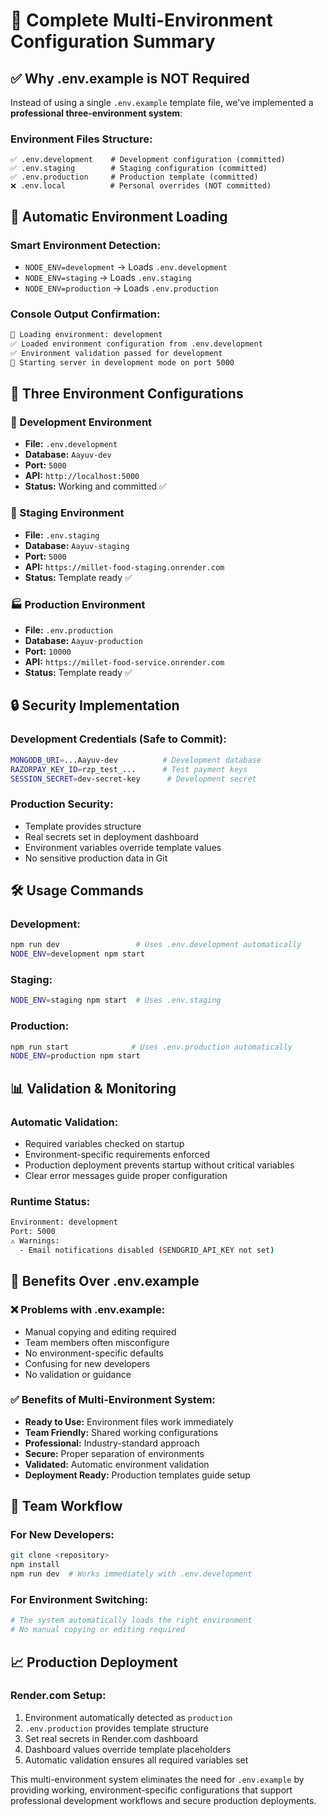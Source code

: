# 🌟 Complete Multi-Environment Configuration Summary

## ✅ **Why .env.example is NOT Required**

Instead of using a single `.env.example` template file, we've implemented a **professional three-environment system**:

### **Environment Files Structure:**
```
✅ .env.development    # Development configuration (committed)
✅ .env.staging        # Staging configuration (committed)
✅ .env.production     # Production template (committed)
❌ .env.local          # Personal overrides (NOT committed)
```

## 🚀 **Automatic Environment Loading**

### **Smart Environment Detection:**
- `NODE_ENV=development` → Loads `.env.development`
- `NODE_ENV=staging` → Loads `.env.staging`
- `NODE_ENV=production` → Loads `.env.production`

### **Console Output Confirmation:**
```bash
🔧 Loading environment: development
✅ Loaded environment configuration from .env.development
✅ Environment validation passed for development
🚀 Starting server in development mode on port 5000
```

## 🔧 **Three Environment Configurations**

### **🔨 Development Environment**
- **File:** `.env.development`
- **Database:** `Aayuv-dev`
- **Port:** `5000`
- **API:** `http://localhost:5000`
- **Status:** Working and committed ✅

### **🧪 Staging Environment**
- **File:** `.env.staging`
- **Database:** `Aayuv-staging`
- **Port:** `5000`
- **API:** `https://millet-food-staging.onrender.com`
- **Status:** Template ready ✅

### **🏭 Production Environment**
- **File:** `.env.production`
- **Database:** `Aayuv-production`
- **Port:** `10000`
- **API:** `https://millet-food-service.onrender.com`
- **Status:** Template ready ✅

## 🔒 **Security Implementation**

### **Development Credentials (Safe to Commit):**
```bash
MONGODB_URI=...Aayuv-dev          # Development database
RAZORPAY_KEY_ID=rzp_test_...      # Test payment keys
SESSION_SECRET=dev-secret-key      # Development secret
```

### **Production Security:**
- Template provides structure
- Real secrets set in deployment dashboard
- Environment variables override template values
- No sensitive production data in Git

## 🛠 **Usage Commands**

### **Development:**
```bash
npm run dev                 # Uses .env.development automatically
NODE_ENV=development npm start
```

### **Staging:**
```bash
NODE_ENV=staging npm start  # Uses .env.staging
```

### **Production:**
```bash
npm run start              # Uses .env.production automatically
NODE_ENV=production npm start
```

## 📊 **Validation & Monitoring**

### **Automatic Validation:**
- Required variables checked on startup
- Environment-specific requirements enforced
- Production deployment prevents startup without critical variables
- Clear error messages guide proper configuration

### **Runtime Status:**
```bash
Environment: development
Port: 5000
⚠️ Warnings:
  - Email notifications disabled (SENDGRID_API_KEY not set)
```

## 🎯 **Benefits Over .env.example**

### **❌ Problems with .env.example:**
- Manual copying and editing required
- Team members often misconfigure
- No environment-specific defaults
- Confusing for new developers
- No validation or guidance

### **✅ Benefits of Multi-Environment System:**
- **Ready to Use:** Environment files work immediately
- **Team Friendly:** Shared working configurations
- **Professional:** Industry-standard approach
- **Secure:** Proper separation of environments
- **Validated:** Automatic environment validation
- **Deployment Ready:** Production templates guide setup

## 🔄 **Team Workflow**

### **For New Developers:**
```bash
git clone <repository>
npm install
npm run dev  # Works immediately with .env.development
```

### **For Environment Switching:**
```bash
# The system automatically loads the right environment
# No manual copying or editing required
```

## 📈 **Production Deployment**

### **Render.com Setup:**
1. Environment automatically detected as `production`
2. `.env.production` provides template structure
3. Set real secrets in Render.com dashboard
4. Dashboard values override template placeholders
5. Automatic validation ensures all required variables set

This multi-environment system eliminates the need for `.env.example` by providing working, environment-specific configurations that support professional development workflows and secure production deployments.